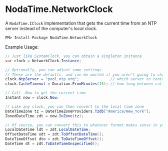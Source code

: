 NodaTime.NetworkClock
=====================

A `NodaTime.IClock` implementation that gets the current time from an NTP server instead of the computer's local clock.

```
PM> Install-Package NodaTime.NetworkClock
```

Example Usage:

```csharp
// Just like SystemClock, you can obtain a singleton instance
var clock = NetworkClock.Instance;

// Optionally, you can adjust some settings.
// These are the defaults, and can be omited if you aren't going to change them.
clock.NtpServer = "pool.ntp.org";              // which server to contact
clock.CacheTimeout = Duration.FromMinutes(15); // how long between calls to the server

// Call .Now to get the current time
Instant now = clock.Now;

// Like any clock, you can then convert to the local time zone
DateTimeZone tz = DateTimeZoneProviders.Tzdb["America/New_York"];
ZonedDateTime zdt = now.InZone(tz);

// Of course, you can convert this to whatever format makes sense in your application, using any of the following
LocalDateTime ldt = zdt.LocalDateTime;
OffsetDateTime odt = zdt.ToOffsetDateTime();
DateTimeOffset dto = zdt.ToDateTimeOffset();
DateTime dt = zdt.ToDateTimeUnspecified();
```
